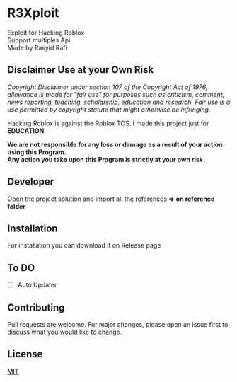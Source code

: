 # R3Xploit

Exploit for Hacking Roblox  
Support multiples Api  
Made by Rasyid Rafi  

## Disclaimer Use at your Own Risk

_Copyright Disclaimer under section 107 of the Copyright Act of 1976, allowance is made for "fair use" for purposes such as criticism, comment, news reporting, teaching, scholarship, education and research. Fair use is a use permitted by copyright statute that might otherwise be infringing._

Hacking Roblox is against the Roblox TOS. I made this project just for **EDUCATION**.

**We are not responsible for any loss or damage as a result of your action using this Program.**  
**Any action you take upon this Program is strictly at your own risk.**

## Developer

Open the project solution and import all the references **=> on reference folder**

## Installation

For installation you can download it on Release page

## To DO

- [ ] Auto Updater

## Contributing

Pull requests are welcome. For major changes, please open an issue first to discuss what you would like to change.  

## License

[MIT](https://github.com/rasyidrafi/R3Xploit/blob/master/LICENSE)
